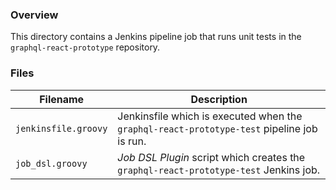 ### Overview

This directory contains a Jenkins pipeline job that runs unit tests in the `graphql-react-prototype` repository.

### Files

| Filename                  | Description                                                                                   |
|---------------------------|-----------------------------------------------------------------------------------------------|
| `jenkinsfile.groovy`      | Jenkinsfile which is executed when the `graphql-react-prototype-test` pipeline job is run.    |
| `job_dsl.groovy`          | *Job DSL Plugin* script which creates the `graphql-react-prototype-test` Jenkins job.         |
